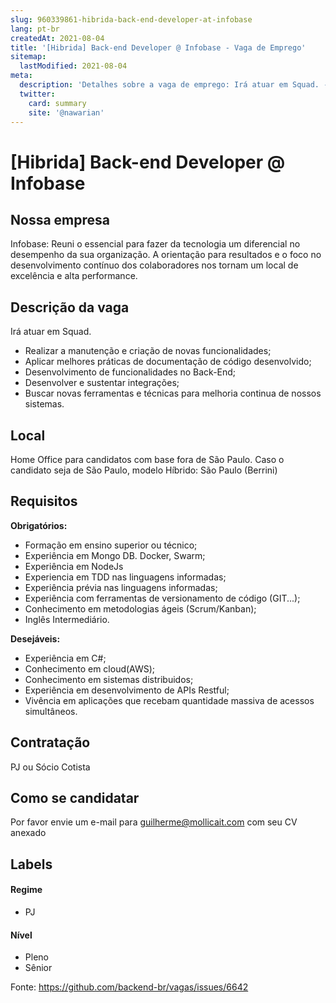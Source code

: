 ```yaml
---
slug: 960339861-hibrida-back-end-developer-at-infobase
lang: pt-br
createdAt: 2021-08-04
title: '[Hibrida] Back-end Developer @ Infobase - Vaga de Emprego'
sitemap:
  lastModified: 2021-08-04
meta:
  description: 'Detalhes sobre a vaga de emprego: Irá atuar em Squad. - Realizar a manutenção e criação de novas funcionalidades; - Aplicar melhores práticas de documentação de código desenvolvido; - Desenvolvimento de funcionalidades no Back-End; - Desenvolver e sustentar integrações; - Buscar novas ferramentas e técnicas para melhoria continua de nossos sistemas.'
  twitter:
    card: summary
    site: '@nawarian'
---
```


# [Hibrida] Back-end Developer @ Infobase

<!--
==================================================
Caso a vaga for remoto durante a pandemia informar no texto "Remoto durante o covid"
==================================================
-->
<!-- 
==================================================
POR FAVOR, SÓ POSTE SE A VAGA FOR PARA BACK-END!

Não faça distinção de gênero no título da vaga.

Use: "Back-End Developer" ao invés de 
"Desenvolvedor Back-End" \o/

Exemplo: `[São Paulo] Back-End Developer @ NOME DA EMPRESA`
==================================================
-->
<!--
==================================================
Caso a vaga for remoto durante a pandemia deixar a linha abaixo
==================================================
-->

## Nossa empresa

Infobase: Reuni o essencial para fazer da tecnologia um diferencial no desempenho da sua organização. A orientação para resultados e o foco no desenvolvimento contínuo dos colaboradores nos tornam um local de excelência e alta performance.

## Descrição da vaga

Irá atuar em Squad.
- Realizar a manutenção e criação de novas funcionalidades;
- Aplicar melhores práticas de documentação de código desenvolvido;
- Desenvolvimento de funcionalidades no Back-End;
- Desenvolver e sustentar integrações;
- Buscar novas ferramentas e técnicas para melhoria continua de nossos sistemas.

## Local

Home Office para candidatos com base fora de São Paulo.
Caso o candidato seja de São Paulo, modelo Híbrido: São Paulo (Berrini)

## Requisitos

**Obrigatórios:**
- Formação em ensino superior ou técnico;
- Experiência em Mongo DB. Docker, Swarm;
- Experiência em NodeJs
- Experiencia em TDD nas linguagens informadas;
- Experiência prévia nas linguagens informadas;
- Experiência com ferramentas de versionamento de código (GIT...);
- Conhecimento em metodologias ágeis (Scrum/Kanban);
- Inglês Intermediário.

**Desejáveis:**
- Experiência em C#;
- Conhecimento em cloud(AWS);
- Conhecimento em sistemas distribuidos;
- Experiência em desenvolvimento de APIs Restful;
- Vivência em aplicações que recebam quantidade massiva de acessos
simultâneos.

## Contratação

PJ ou Sócio Cotista

## Como se candidatar

Por favor envie um e-mail para guilherme@mollicait.com com seu CV anexado

## Labels
<!-- retire os labels que não fazem sentido à vaga -->

#### Regime
- PJ

#### Nível
- Pleno
- Sênior




Fonte: https://github.com/backend-br/vagas/issues/6642